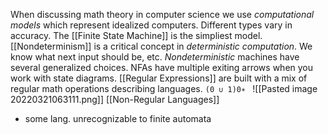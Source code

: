 When discussing math theory in computer science we use *computational models* which represent idealized computers. Different types vary in accuracy. The [[Finite State Machine]] is the simpliest model. 
[[Nondeterminism]] is a critical concept in *deterministic computation*. We know what next input should be, etc. *Nondeterministic* machines have several generalized choices. NFAs have multiple exiting arrows when you work with state diagrams. 
[[Regular Expressions]] are built with a mix of regular math operations describing languages. 
`(0 ∪ 1)0∗ `
![[Pasted image 20220321063111.png]]
[[Non-Regular Languages]]
- some lang. unrecognizable to finite automata
